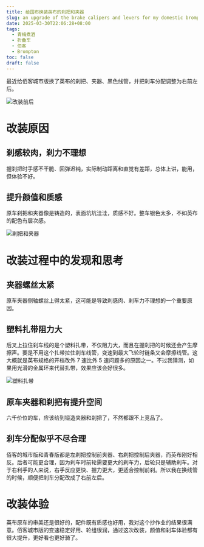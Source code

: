 ```yaml
---
title: 给国布换装英布的刹把和夹器
slug: an upgrade of the brake calipers and levers for my domestic brompton-like folding bike
date: 2025-03-30T22:06:28+08:00
tags:
  - 青梅煮酒
  - 折叠车
  - 佰客
  - Brompton
toc: false
draft: false
---
```

最近给佰客城市版换了英布的刹把、夹器、黑色线管，并把刹车分配调整为右前左后。

![改装前后](https://raw.githubusercontent.com/xbot/image-hosting/master/blog/20250330235203000-85e6ec57bf7bc2108f4bb39bb215ba55.avif)

# 改装原因

## 刹感较肉，刹力不理想

握刹把时手感不干脆、回弹迟钝，实际制动距离和直觉有差距，总体上讲，能用，但体验不好。

## 提升颜值和质感

原车刹把和夹器像是铸造的，表面坑坑洼洼，质感不好。整车银色太多，不如英布的配色有层次感。

![刹把和夹器](https://raw.githubusercontent.com/xbot/image-hosting/master/blog/20250330235314000-bc889bacca751fba7adef465441e389e.avif)

# 改装过程中的发现和思考

## 夹器螺丝太紧

原车夹器侧轴螺丝上得太紧，这可能是导致刹感肉、刹车力不理想的一个重要原因。

## 塑料扎带阻力大

后叉上拉住刹车线的是个塑料扎带，不仅阻力大，而且在握刹把的时候还会产生摩擦声。要是不用这个扎带拉住刹车线管，变速到最大飞轮时链条又会摩擦线管。这大概就是英布规格的开档改外 7 速比外 5 速问题多的原因之一。不过我猜测，如果用光滑的金属环来代替扎带，效果应该会好很多。

![塑料扎带](https://raw.githubusercontent.com/xbot/image-hosting/master/blog/20250330235407000-ec8c002f0a9629f320493b085c3401d2.avif)

## 原车夹器和刹把有提升空间

六千价位的车，应该给到锻造夹器和刹把了，不然都跟不上竞品了。

## 刹车分配似乎不尽合理

佰客的城市版和青春版都是左刹把控制前夹器、右刹把控制后夹器，而英布刚好相反。后者可能更合理，因为刹车时前轮需要更大的刹车力，后轮只是辅助刹车。对于右利手的人来说，右手反应更快、握力更大，更适合控制前刹。所以我在换线管的时候，顺便把刹车分配改成了右前左后。

# 改装体验

英布原车的审美还是很好的，配件既有质感也好用，我对这个抄作业的结果很满意。佰客城市版的变速稳定好用、轮组很润，通过这次改装，颜值和刹车体验都有很大提升，更好看也更好骑了。